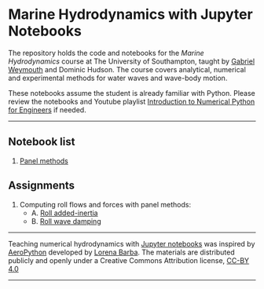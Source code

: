 # Marine Hydrodynamics with Jupyter Notebooks

The repository holds the code and notebooks for the *Marine Hydrodynamics* course at The University of Southampton, taught by [Gabriel Weymouth](http://www.southampton.ac.uk/engineering/about/staff/gdw1d12.page) and Dominic Hudson. The course covers analytical, numerical and experimental methods for water waves and wave-body motion. 

These notebooks assume the student is already familiar with Python. Please review the notebooks and Youtube playlist [Introduction to Numerical Python for Engineers](https://github.com/weymouth/NumericalPython) if needed.

---

## Notebook list

1. [Panel methods](https://colab.research.google.com/github/weymouth/MarineHydro/blob/master/notebooks/panel_method.ipynb)

## Assignments

1. Computing roll flows and forces with panel methods:
    * A. [Roll added-inertia](http://nbviewer.ipython.org/urls/github.com/weymouth/MarineHydro/blob/master/notebooks/assignment1a.ipynb)
    * B. [Roll wave damping](http://nbviewer.ipython.org/urls/github.com/weymouth/MarineHydro/blob/master/notebooks/assignment1b.ipynb)

---
Teaching numerical hydrodynamics with [Jupyter notebooks](http://jupyter.org/) was inspired by [AeroPython](https://github.com/barbagroup/AeroPython) developed by [Lorena Barba](http://lorenabarba.com/). The materials are distributed publicly and openly under a Creative Commons Attribution license, [CC-BY 4.0](https://creativecommons.org/licenses/by/4.0/)

--- 
